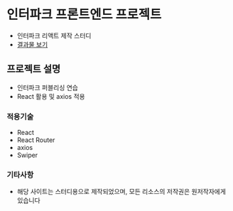 # 인터파크 프론트엔드 프로젝트

- 인터파크 리액트 제작 스터디
- [결과물 보기](https://)

## 프로젝트 설명

- 인터파크 퍼블리싱 연습 
- React 활용 및 axios 적용 

### 적용기술

- React
- React Router
- axios
- Swiper

### 기타사항

- 해당 사이트는 스터디용으로 제작되었으며, 모든 리소스의 저작권은 원저작자에게 있습니다
